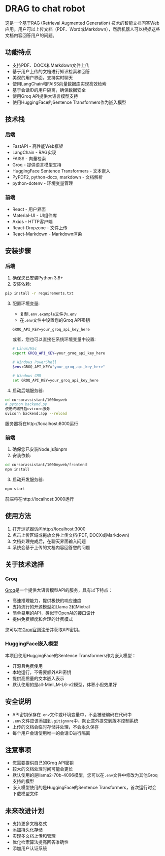 # DRAG to chat robot

这是一个基于RAG (Retrieval Augmented Generation) 技术的智能文档问答Web应用。用户可以上传文档（PDF、Word或Markdown），然后机器人可以根据这些文档内容回答用户的问题。

## 功能特点

- 支持PDF、DOCX和Markdown文件上传
- 基于用户上传的文档进行知识检索和回答
- 美观的用户界面，支持实时聊天
- 使用LangChain和FAISS向量数据库实现高效检索
- 基于会话ID的用户隔离，确保数据安全
- 使用Groq API提供大语言模型支持
- 使用HuggingFace的Sentence Transformers作为嵌入模型

## 技术栈

### 后端
- FastAPI - 高性能Web框架
- LangChain - RAG实现
- FAISS - 向量检索
- Groq - 提供语言模型支持
- HuggingFace Sentence Transformers - 文本嵌入
- PyPDF2, python-docx, markdown - 文档解析
- python-dotenv - 环境变量管理

### 前端
- React - 用户界面
- Material-UI - UI组件库
- Axios - HTTP客户端
- React-Dropzone - 文件上传
- React-Markdown - Markdown渲染

## 安装步骤

### 后端

1. 确保您已安装Python 3.8+
2. 安装依赖:

```bash
pip install -r requirements.txt
```

3. 配置环境变量:
   - 复制`.env.example`文件为`.env`
   - 在`.env`文件中设置您的Groq API密钥

   ```
   GROQ_API_KEY=your_groq_api_key_here
   ```

   或者，您也可以直接在系统环境变量中设置:

   ```bash
   # Linux/Mac
   export GROQ_API_KEY=your_groq_api_key_here
   
   # Windows PowerShell
   $env:GROQ_API_KEY="your_groq_api_key_here"
   
   # Windows CMD
   set GROQ_API_KEY=your_groq_api_key_here
   ```

4. 启动后端服务器:

```bash
cd cursorassistant/1000myweb
# python backend.py
使用终端开启uvicorn服务
uvicorn backend:app --reload
```

服务器将在http://localhost:8000运行

### 前端

1. 确保您已安装Node.js和npm
2. 安装依赖:

```bash
cd cursorassistant/1000myweb/frontend
npm install
```

3. 启动开发服务器:

```bash
npm start
```

前端将在http://localhost:3000运行

## 使用方法

1. 打开浏览器访问http://localhost:3000
2. 点击上传区域或拖放文件上传文档(PDF, DOCX或Markdown)
3. 文档处理完成后，在聊天界面输入问题
4. 系统会基于上传的文档内容回答您的问题

## 关于技术选择

### Groq
[Groq](https://groq.com/)是一个提供大语言模型API的服务，具有以下特点：
- 高速推理能力，提供极快的响应速度
- 支持流行的开源模型如Llama 2和Mixtral
- 简单易用的API，类似于OpenAI的接口设计
- 提供免费额度和合理的计费模式

您可以在[Groq官网](https://groq.com/)注册并获取API密钥。

### HuggingFace嵌入模型
本项目使用HuggingFace的Sentence Transformers作为嵌入模型：
- 开源且免费使用
- 本地运行，不需要额外API密钥
- 提供高质量的文本嵌入表示
- 默认使用的是all-MiniLM-L6-v2模型，体积小但效果好

## 安全说明

- API密钥保存在`.env`文件或环境变量中，不会被硬编码在代码中
- `.env`文件应该添加到`.gitignore`中，防止意外提交到版本控制系统
- 上传的文档会临时存储并处理，不会永久保存
- 每个用户会话使用唯一的会话ID进行隔离

## 注意事项

- 您需要提供自己的Groq API密钥
- 较大的文档处理时间可能会更长
- 默认使用的是llama2-70b-4096模型，您可以在`.env`文件中修改为其他Groq支持的模型
- 嵌入模型使用的是HuggingFace的Sentence Transformers，首次运行时会下载模型文件

## 未来改进计划

- 支持更多文档格式
- 添加持久化存储
- 实现多文档上传和管理
- 优化检索算法提高回答准确性
- 添加用户认证系统 
